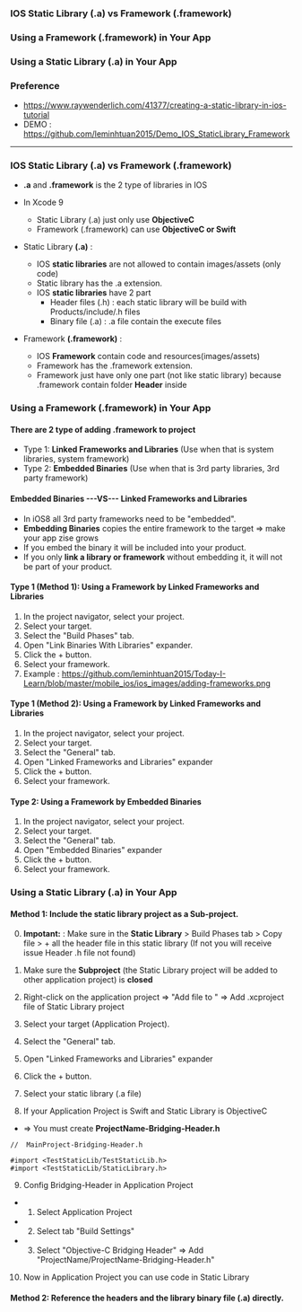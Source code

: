 
### IOS Static Library (.a) vs Framework (.framework)
### Using a Framework (.framework) in Your App
### Using a Static Library (.a) in Your App
### Preference
  * https://www.raywenderlich.com/41377/creating-a-static-library-in-ios-tutorial
  * DEMO : https://github.com/leminhtuan2015/Demo_IOS_StaticLibrary_Framework

--------------------------------------------------------------------------

### IOS Static Library (.a) vs Framework (.framework)
* **.a** and **.framework** is the 2 type of libraries in IOS
* In Xcode 9
  * Static Library (.a) just only use **ObjectiveC**
  * Framework (.framework) can use **ObjectiveC or Swift**

* Static Library **(.a)** : 
  * IOS **static libraries** are not allowed to contain images/assets (only code)
  * Static library has the .a extension.
  * IOS **static libraries** have 2 part
    * Header files (.h) : each static library will be build with Products/include/.h files
    * Binary file (.a) : .a file contain the execute files
  
* Framework **(.framework)** :  
  * IOS **Framework** contain code and resources(images/assets)
  * Framework has the .framework extension.
  * Framework just have only one part (not like static library) because .framework contain folder **Header** inside

### Using a Framework (.framework) in Your App

#### **There are 2 type of adding .framework to project**
  * Type 1: **Linked Frameworks and Libraries** (Use when that is system libraries, system framework)
  * Type 2: **Embedded Binaries** (Use when that is 3rd party libraries, 3rd party framework)
  
  
#### Embedded Binaries ---VS--- Linked Frameworks and Libraries
  * In iOS8 all 3rd party frameworks need to be "embedded".
  * **Embedding Binaries** copies the entire framework to the target => make your app zise grows
  * If you embed the binary it will be included into your product. 
  * If you only **link a library or framework** without embedding it, it will not be part of your product.

#### **Type 1 (Method 1): Using a Framework by Linked Frameworks and Libraries**

1. In the project navigator, select your project.
2. Select your target.
3. Select the "Build Phases" tab.
4. Open "Link Binaries With Libraries" expander.
5. Click the + button.
6. Select your framework.
7. Example : https://github.com/leminhtuan2015/Today-I-Learn/blob/master/mobile_ios/ios_images/adding-frameworks.png

#### **Type 1 (Method 2): Using a Framework by Linked Frameworks and Libraries**

1. In the project navigator, select your project.
2. Select your target.
3. Select the "General" tab.
4. Open "Linked Frameworks and Libraries" expander
5. Click the + button.
6. Select your framework.

#### **Type 2: Using a Framework by Embedded Binaries**

1. In the project navigator, select your project.
2. Select your target.
3. Select the "General" tab.
4. Open "Embedded Binaries" expander
5. Click the + button.
6. Select your framework.

### Using a Static Library (.a) in Your App

#### Method 1: Include the static library project as a Sub-project.

0. **Impotant:** : Make sure in the **Static Library** > Build Phases tab > Copy file > + all the header file in this static library (If not you will receive issue Header .h file not found)

1. Make sure the **Subproject** (the Static Library project will be added to other application project) is **closed**
2. Right-click on the application project => "Add file to " => Add .xcproject file of Static Library project
3. Select your target (Application Project).
4. Select the "General" tab.
5. Open "Linked Frameworks and Libraries" expander
6. Click the + button.
7. Select your static library (.a file)
8. If your Application Project is Swift and Static Library is ObjectiveC 
  * => You must create **ProjectName-Bridging-Header.h**

```objc
//  MainProject-Bridging-Header.h

#import <TestStaticLib/TestStaticLib.h>
#import <TestStaticLib/StaticLibrary.h>
```

9. Config Bridging-Header in Application Project
  * 1. Select Application Project 
  * 2. Select tab "Build Settings"
  * 3. Select "Objective-C Bridging Header" => Add "ProjectName/ProjectName-Bridging-Header.h"

10. Now in Application Project you can use code in Static Library



#### Method 2: Reference the headers and the library binary file (.a) directly.







